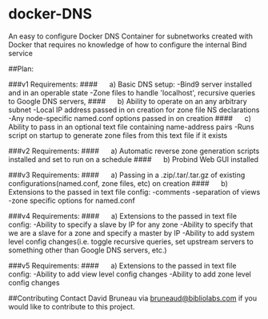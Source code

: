 docker-DNS
==========

An easy to configure Docker DNS Container for subnetworks created with Docker that requires no knowledge of how to configure the internal Bind service

##Plan:

###v1 Requirements: 
####&nbsp;&nbsp;&nbsp;&nbsp;&nbsp;&nbsp;a) Basic DNS setup:
    -Bind9 server installed and in an operable state 
    -Zone files to handle 'localhost', recursive queries to Google DNS servers, 
####&nbsp;&nbsp;&nbsp;&nbsp;&nbsp;&nbsp;b) Ability to operate on an any arbitrary subnet 
    -Local IP address passed in on creation for zone file NS declarations 
    -Any node-specific named.conf options passed in on creation 
####&nbsp;&nbsp;&nbsp;&nbsp;&nbsp;&nbsp;c) Ability to pass in an optional text file containing name-address pairs 
    -Runs script on startup to generate zone files from this text file if it exists 

###v2 Requirements: 
####&nbsp;&nbsp;&nbsp;&nbsp;&nbsp;&nbsp;a) Automatic reverse zone generation scripts installed and set to run on a schedule 
####&nbsp;&nbsp;&nbsp;&nbsp;&nbsp;&nbsp;b) Probind Web GUI installed 

###v3 Requirements: 
####&nbsp;&nbsp;&nbsp;&nbsp;&nbsp;&nbsp;a) Passing in a .zip/.tar/.tar.gz of existing configurations(named.conf, zone files, etc) on creation 
####&nbsp;&nbsp;&nbsp;&nbsp;&nbsp;&nbsp;b) Extensions to the passed in text file config: 
    -comments
    -separation of views
    -zone specific options for named.conf 

###v4 Requirements: 
####&nbsp;&nbsp;&nbsp;&nbsp;&nbsp;&nbsp;a) Extensions to the passed in text file config:
    -Ability to specify a slave by IP for any zone
     -Ability to specify that we are a slave for a zone and specify a master by IP
     -Ability to add system level config changes(i.e. toggle recursive queries, set upstream servers to something other than Google DNS servers, etc.) 

###v5 Requirements: 
####&nbsp;&nbsp;&nbsp;&nbsp;&nbsp;&nbsp;a) Extensions to the passed in text file config:
    -Ability to add view level config changes 
    -Ability to add zone level config changes 
    
##Contributing
    Contact David Bruneau via bruneaud@bibliolabs.com if you would like to contribute to this project.
